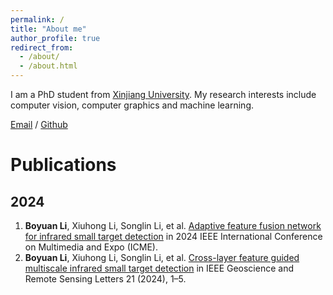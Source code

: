 ```yaml
---
permalink: /
title: "About me"
author_profile: true
redirect_from: 
  - /about/
  - /about.html
---
```


I am a PhD student from [Xinjiang University](https://www.xju.edu.cn/). My research interests include computer vision, computer graphics and machine learning.

[Email](liboyuan@stu.xju.edu.cn) / [Github](https://github.com/liboeryuan)

# Publications

## 2024
1. **Boyuan Li**, Xiuhong Li, Songlin Li, et al. [Adaptive feature fusion network for infrared small target detection](https://ieeexplore.ieee.org/abstract/document/10687776) in 2024 IEEE International Conference on Multimedia and Expo (ICME).
2. **Boyuan Li**, Xiuhong Li, Songlin Li, et al. [Cross-layer feature guided multiscale infrared small target detection](https://ieeexplore.ieee.org/abstract/document/10415029) in IEEE Geoscience and Remote Sensing Letters 21 (2024), 1–5.
